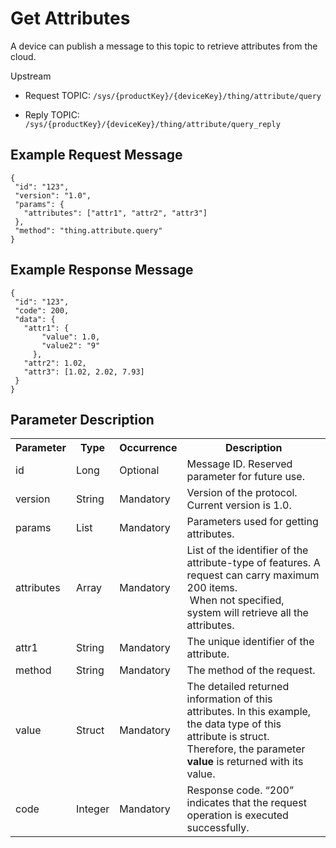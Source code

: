 # Get Attributes

A device can publish a message to this topic to retrieve attributes from the cloud.

Upstream
- Request TOPIC: `/sys/{productKey}/{deviceKey}/thing/attribute/query`

- Reply TOPIC: `/sys/{productKey}/{deviceKey}/thing/attribute/query_reply`

## Example Request Message

```
{
 "id": "123",
 "version": "1.0",
 "params": {
   "attributes": ["attr1", "attr2", "attr3"]
 },
 "method": "thing.attribute.query"
}

```

## Example Response Message

```
{
 "id": "123",
 "code": 200,
 "data": {
   "attr1": {
       "value": 1.0,
       "value2": "9"
     },
   "attr2": 1.02,
   "attr3": [1.02, 2.02, 7.93]
 }
}

```

## Parameter Description

<table>
  <tr>
    <th>Parameter</th>
    <th>Type</th>
    <th>Occurrence</th>
    <th>Description</th>
  </tr>
  <tr>
    <td>id</td>
    <td>Long</td>
    <td>Optional</td>
    <td>Message ID. Reserved parameter for future use.</td>
  </tr>
  <tr>
    <td>version</td>
    <td>String</td>
    <td>Mandatory</td>
    <td>Version of the protocol. Current version is 1.0.</td>
  </tr>
  <tr>
    <td>params</td>
    <td>List</td>
    <td>Mandatory</td>
    <td>Parameters used for getting attributes.</td>
  </tr>
  <tr>
    <td>attributes </td>
    <td>Array </td>
    <td>Mandatory</td>
    <td>List of the identifier of the attribute-type of features. A request can carry maximum 200 items.<br>
       When not specified, system will retrieve all the attributes.  </td>
  </tr>
  <tr>
    <td>attr1</td>
    <td>String </td>
    <td>Mandatory</td>
    <td>The unique identifier of the attribute. </td>
  </tr>
  <tr>
    <td>method</td>
    <td>String</td>
    <td>Mandatory</td>
    <td>The method of the request.</td>
  </tr>
  <tr>
    <td>value</td>
    <td>Struct</td>
    <td>Mandatory</td>
    <td>The detailed returned information of this attributes. In this example, the data type of this attribute is struct. Therefore, the parameter <strong>value</strong> is returned with its value. </td>
  </tr>
  <tr>
    <td>code</td>
    <td>Integer</td>
    <td>Mandatory</td>
    <td>Response code. &ldquo;200&rdquo; indicates that the request operation is executed successfully. </td>
  </tr>
</table>
